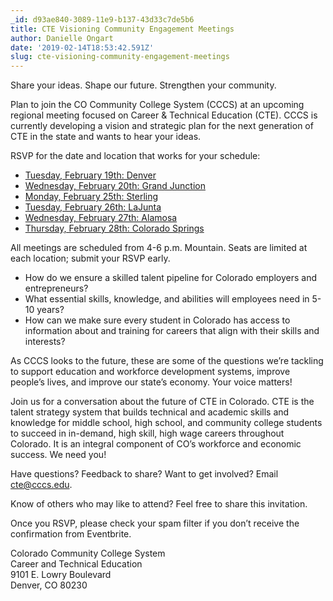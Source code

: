 ```yaml
---
_id: d93ae840-3089-11e9-b137-43d33c7de5b6
title: CTE Visioning Community Engagement Meetings
author: Danielle Ongart
date: '2019-02-14T18:53:42.591Z'
slug: cte-visioning-community-engagement-meetings
---
```

Share your ideas. Shape our future. Strengthen your community.

Plan to join the CO Community College System (CCCS) at an upcoming regional meeting focused on Career & Technical Education (CTE). CCCS is currently developing a vision and strategic plan for the next generation of CTE in the state and wants to hear your ideas.

RSVP for the date and location that works for your schedule:

 * [Tuesday, February 19th: Denver](https://www.eventbrite.com/e/colorado-cte-next-gen-ed-meeting-denver-registration-55982696753)
 * [Wednesday, February 20th: Grand Junction](https://www.eventbrite.com/e/co-cte-next-gen-ed-meeting-grand-junction-registration-55951568648)
 * [Monday, February 25th: Sterling](https://www.eventbrite.com/e/co-cte-next-gen-ed-meeting-sterling-registration-55953551579)
 * [Tuesday, February 26th: LaJunta](https://www.eventbrite.com/e/co-cte-next-gen-ed-meeting-lajunta-registration-55953874545)
 * [Wednesday, February 27th: Alamosa](https://www.eventbrite.com/e/co-cte-next-gen-ed-meeting-alamosa-registration-55953974845)
 * [Thursday, February 28th: Colorado Springs](https://www.eventbrite.com/e/co-cte-next-gen-ed-meeting-colorado-springs-registration-55954165415)

All meetings are scheduled from 4-6 p.m. Mountain. Seats are limited at each location; submit your RSVP early.

 * How do we ensure a skilled talent pipeline for Colorado employers and entrepreneurs?
 * What essential skills, knowledge, and abilities will employees need in 5-10 years?
 * How can we make sure every student in Colorado has access to information about and training for careers that align with their skills and interests?

As CCCS looks to the future, these are some of the questions we’re tackling to support education and workforce development systems, improve people’s lives, and improve our state’s economy. Your voice matters!

Join us for a conversation about the future of CTE in Colorado.  CTE is the talent strategy system that builds technical and academic skills and knowledge for middle school, high school, and community college students to succeed in in-demand, high skill, high wage careers throughout Colorado. It is an integral component of CO’s workforce and economic success.  We need you!

Have questions? Feedback to share? Want to get involved? Email <cte@cccs.edu>.

Know of others who may like to attend? Feel free to share this invitation.

Once you RSVP, please check your spam filter if you don’t receive the confirmation from Eventbrite.

Colorado Community College System \
Career and Technical Education \
9101 E. Lowry Boulevard \
Denver, CO 80230
